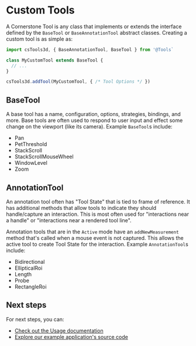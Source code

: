 # Custom Tools

A Cornerstone Tool is any class that implements or extends the interface defined
by the `BaseTool` or `BaseAnnotationTool` abstract classes. Creating a custom tool
is as simple as:

```js
import csTools3d, { BaseAnnotationTool, BaseTool } from '@Tools`

class MyCustomTool extends BaseTool {
  // ...
}

csTools3d.addTool(MyCustomTool, { /* Tool Options */ })
```

## BaseTool

A base tool has a name, configuration, options, strategies, bindings, and more. Base
tools are often used to respond to user input and effect some change on the viewport
(like its camera). Example `BaseTool`s include:

- Pan
- PetThreshold
- StackScroll
- StackScrollMouseWheel
- WindowLevel
- Zoom

## AnnotationTool

An annotation tool often has "Tool State" that is tied to frame of reference. It has
additional methods that allow tools to indicate they should handle/capture an interaction.
This is most often used for "interactions near a handle" or "interactions near a
rendered tool line".

Annotation tools that are in the `Active` mode have an `addNewMeasurement` method
that's called when a mouse event is not captured. This allows the active tool to
create Tool State for the interaction. Example `AnnotationTool`s include:

- Bidirectional
- EllipticalRoi
- Length
- Probe
- RectangleRoi

## Next steps

For next steps, you can:

- [Check out the Usage documentation](#)
- [Explore our example application's source code](#)

